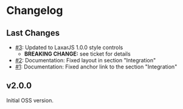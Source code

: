 # Changelog

## Last Changes

- [#3](https://github.com/LaxarJS/ax-headline-widget/issues/3): Updated to LaxarJS 1.0.0 style controls
    + **BREAKING CHANGE:** see ticket for details
- [#2](https://github.com/LaxarJS/ax-headline-widget/issues/2): Documentation: Fixed layout in section "Integration"
- [#1](https://github.com/LaxarJS/ax-headline-widget/issues/1): Documentation: Fixed anchor link to the section "Integration"


## v2.0.0

Initial OSS version.

